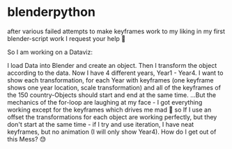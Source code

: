 # blenderpython


after various failed attempts to make keyframes work to my liking in my first blender-script work I request your help 🥲

So I am working on a Dataviz:

I load Data into Blender and create an object.
Then I transform the object according to the data.
Now I have 4 different years, Year1 - Year4. I want to show each transformation, for each Year with keyframes (one keyframe shows one year location, scale transformation)
and all of the keyframes of the 150 country-Objects should start and end at the same time.
...But the mechanics of the for-loop are laughing at my face - I got everything working except for the keyframes which drives me mad 🤪 so If I use an offset the transformations for each object are working perfectly, but they don't start at the same time - if I try and use iteration, I have neat keyframes, but no animation (I will only show Year4). How do I get out of this Mess? 😓

